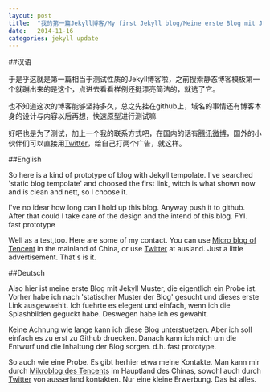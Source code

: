 ```yaml
---
layout: post
title:  "我的第一篇Jekyll博客/My first Jekyll blog/Meine erste Blog mit Jekyll"
date:   2014-11-16
categories: jekyll update
---
```


##汉语

于是乎这就是第一篇相当于测试性质的Jekyll博客啦，之前搜索静态博客模板第一个就蹦出来的是这个，点进去看看样例还挺漂亮简洁的，就选了它。

也不知道这次的博客能够坚持多久，总之先挂在github上，域名的事情还有博客本身的设计与内容以后再想，快速原型进行测试嘛

好吧也是为了测试，加上一个我的联系方式吧，在国内的话有[腾讯微博][tencentweibo]，国外的小伙伴们可以直接用[Twitter][twitter]，给自己打两个广告，就这样。

##English

So here is a kind of prototype of blog with Jekyll tempolate. I've searched 'static blog tempolate' and choosed the first link, witch is what shown now and is clean and nett, so I choose it.

I've no idear how long can I hold up this blog. Anyway push it to github. After that could I take care of the design and the intend of this blog. FYI. fast prototype

Well as a test,too. Here are some of my contact. You can use [Micro blog of Tencent][tencentweibo] in the mainland of China, or use [Twitter][twitter] at ausland. Just a little advertisement. That's is it.

##Deutsch

Also hier ist meine erste Blog mit Jekyll Muster, die eigentlich ein Probe ist. Vorher habe ich nach 'statischer Muster der Blog' gesucht und dieses erste Link ausgewaehlt. Ich fuehrte es elegent und einfach, wenn ich die Splashbilden geguckt habe. Deswegen habe ich es gewahlt.

Keine Achnung wie lange kann ich diese Blog unterstuetzen. Aber ich soll einfach es zu erst zu Github druecken. Danach kann ich mich um die Entwurf und die Inhaltung der Blog sorgen. d.h. fast prototype.

So auch wie eine Probe. Es gibt herhier etwa meine Kontakte. Man kann mir durch [Mikroblog des Tencents][tencentweibo] im Hauptland des Chinas, sowohl auch durch [Twitter][twitter] von ausserland kontakten. Nur eine kleine Erwerbung. Das ist alles.

[tencentweibo]: http://t.qq.com/JoshuaGhost
[twitter]: https://twitter.com/Joshua_Ghost
